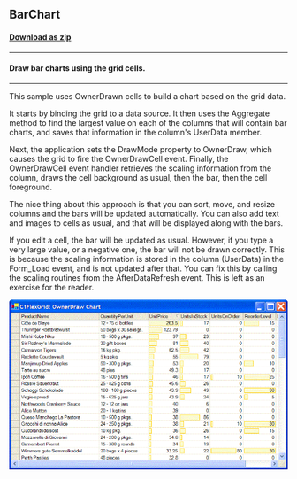 ## BarChart
#### [Download as zip](https://grapecity.github.io/DownGit/#/home?url=https://github.com/GrapeCity/ComponentOne-WinForms-Samples/tree/master/NetFramework\FlexGrid\CS\BarChart)
____
#### Draw bar charts using the grid cells.
____
This sample uses OwnerDrawn cells to build a chart based on the grid data.

It starts by binding the grid to a data source.
It then uses the Aggregate method to find the largest value on each of the columns that will contain bar charts, and saves that information in the column's UserData member.

Next, the application sets the DrawMode property to OwnerDraw, which causes the grid to fire the OwnerDrawCell event.
Finally, the OwnerDrawCell event handler retrieves the scaling information from the column, draws the cell background as usual, then the bar, then the cell foreground.

The nice thing about this approach is that you can sort, move, and resize columns and the bars will be updated automatically.
You can also add text and images to cells as usual, and that will be displayed along with the bars.

If you edit a cell, the bar will be updated as usual. However, if you type a very large value, or a negative one, the bar will not be drawn correctly.
This is because the scaling information is stored in the column (UserData) in the Form_Load event, and is not updated after that.
You can fix this by calling the scaling routines from the AfterDataRefresh event.
This is left as an exercise for the reader.

![screenshot](screenshot.png)
